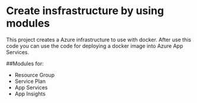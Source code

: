 # Create insfrastructure by using modules
This project creates a Azure infrastructure to use with docker.
After use this code you can use the code for deploying a docker image into Azure App Services.

##Modules for:
- Resource Group
- Service Plan
- App Services
- App Insights